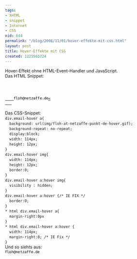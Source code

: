 ```yaml
---
tags:
- XHTML
- snippet
- Internet
- CSS
nid: 644
permalink: "/blog/2008/11/01/hover-effekte-mit-css.html"
layout: post
title: Hover-Effekte mit CSS
created: 1225565724
---
```

Hover-Effekt ohne HTML-Event-Handler und JavaScript.<br />
Das HTML Snippet:
<code type="html4strict">
<div class="email-hover">
  <a href="/contact">
    <img src="/assets/imgs/floh-at-netzaffe-punkt-de.gif" alt="floh-at-netzaffe-punkt-de" height="12" width="114"><
   </a>
</div>
</code>
Das CSS-Snippet:
<code type="css" linenumber="true">
div.email-hover a{
  background: url(img/floh-at-netzaffe-punkt-de-hover.gif);
  background-repeat: no-repeat;
  display:block;
  width: 114px;
  height: 12px;
}
div.email-hover img{
  width: 114px;
  height: 12px;
  border:0;
}
div.email-hover a:hover img{
  visibility : hidden;
}
div.email-hover a:hover {/* IE FIX */
  border:0;
}
* html div.email-hover a{
  margin-right:0px
}
* html div.email-hover a:hover {
  width: 114px;
  margin-right:0; /* IE Fix */
}
</code>
Und so siehts aus:
<br />
<div class="email-hover">  <a href="/contact"><img src="/assets/imgs/floh-at-netzaffe-punkt-de.gif" alt="floh-at-netzaffe-punkt-de" height="12" width="114" /></a></div>
<br />
<!--break-->
